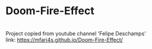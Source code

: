 # Doom-Fire-Effect
<br>Project copied from youtube channel 'Felipe Deschamps'</br>
link: https://mfari4s.github.io/Doom-Fire-Effect/
